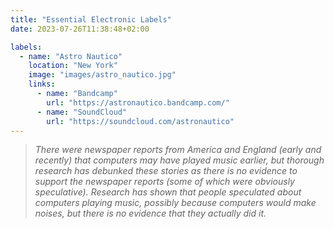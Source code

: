 ```yaml
---
title: "Essential Electronic Labels"
date: 2023-07-26T11:38:48+02:00

labels:
  - name: "Astro Nautico"
    location: "New York"
    image: "images/astro_nautico.jpg"
    links:
      - name: "Bandcamp"
        url: "https://astronautico.bandcamp.com/"
      - name: "SoundCloud"
        url: "https://soundcloud.com/astronautico"
---
```


> *There were newspaper reports from America and England (early and recently) that computers may have played music earlier, but thorough research has debunked these stories as there is no evidence to support the newspaper reports (some of which were obviously speculative). Research has shown that people speculated about computers playing music, possibly because computers would make noises, but there is no evidence that they actually did it.*